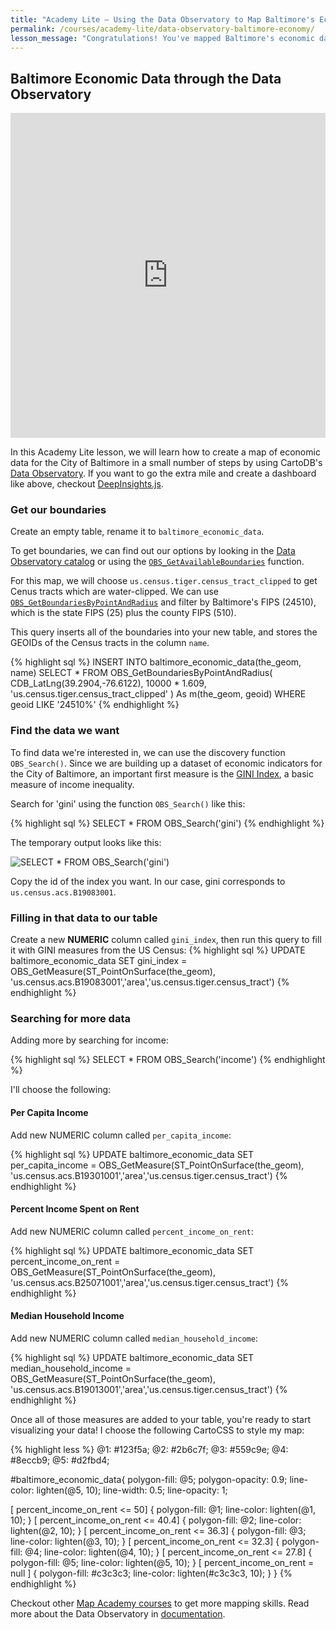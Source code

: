 ```yaml
---
title: "Academy Lite — Using the Data Observatory to Map Baltimore's Economic Data"
permalink: /courses/academy-lite/data-observatory-baltimore-economy/
lesson_message: "Congratulations! You've mapped Baltimore's economic data in CartoDB using the Data Observatory!"
---
```


## Baltimore Economic Data through the Data Observatory

<iframe width="100%" height="520" frameborder="0" src="https://team.cartodb.com/u/eschbacher/editor/2ebfd01c-1d2f-11e6-85b7-0e31c9be1b51/embed" allowfullscreen webkitallowfullscreen mozallowfullscreen oallowfullscreen msallowfullscreen></iframe>

In this Academy Lite lesson, we will learn how to create a map of economic data for the City of Baltimore in a small number of steps by using CartoDB's [Data Observatory](http://cartodb.com/data/). If you want to go the extra mile and create a dashboard like above, checkout [DeepInsights.js](https://github.com/CartoDB/deep-insights.js).

### Get our boundaries

Create an empty table, rename it to `baltimore_economic_data`.

To get boundaries, we can find out our options by looking in the [Data Observatory catalog](https://cartodb.github.io/bigmetadata/observatory.pdf) or using the [`OBS_GetAvailableBoundaries`](https://docs.cartodb.com/cartodb-platform/data/discovery-functions/#obsgetavailableboundariespointgeometry) function.

For this map, we will choose `us.census.tiger.census_tract_clipped` to get Cenus tracts which are water-clipped. We can use [`OBS_GetBoundariesByPointAndRadius`](https://docs.cartodb.com/cartodb-platform/data/boundary-functions/#obsgetboundariesbypointandradiuspoint-geometry-radius-numeric-boundaryid-text) and filter by Baltimore's FIPS (24510), which is the state FIPS (25) plus the county FIPS (510).

This query inserts all of the boundaries into your new table, and stores the GEOIDs of the Census tracts in the column `name`.

{% highlight sql %}
INSERT INTO baltimore_economic_data(the_geom, name)
SELECT *
FROM OBS_GetBoundariesByPointAndRadius(
  CDB_LatLng(39.2904,-76.6122),
  10000 * 1.609,
  'us.census.tiger.census_tract_clipped'
) As m(the_geom, geoid)
WHERE geoid LIKE '24510%'
{% endhighlight %}

### Find the data we want

To find data we're interested in, we can use the discovery function `OBS_Search()`. Since we are building up a dataset of economic indicators for the City of Baltimore, an important first measure is the [GINI Index](https://en.wikipedia.org/wiki/Gini_coefficient), a basic measure of income inequality.

Search for 'gini' using the function `OBS_Search()` like this:

{% highlight sql %}
SELECT *
FROM OBS_Search('gini')
{% endhighlight %}

The temporary output looks like this:

![SELECT * FROM OBS_Search('gini')](/img/course5/data-observatory-baltimore/obs_search_with_gini_index.png)

Copy the id of the index you want. In our case, gini corresponds to `us.census.acs.B19083001`.

### Filling in that data to our table

Create a new **NUMERIC** column called `gini_index`, then run this query to fill it with GINI measures from the US Census:
{% highlight sql %}
UPDATE baltimore_economic_data
SET gini_index = OBS_GetMeasure(ST_PointOnSurface(the_geom), 'us.census.acs.B19083001','area','us.census.tiger.census_tract')
{% endhighlight %}

### Searching for more data

Adding more by searching for income:

{% highlight sql %}
SELECT *
FROM OBS_Search('income')
{% endhighlight %}

I'll choose the following:

#### Per Capita Income

Add new NUMERIC column called `per_capita_income`:

{% highlight sql %}
UPDATE baltimore_economic_data
SET per_capita_income = OBS_GetMeasure(ST_PointOnSurface(the_geom), 'us.census.acs.B19301001','area','us.census.tiger.census_tract')
{% endhighlight %}

#### Percent Income Spent on Rent

Add new NUMERIC column called `percent_income_on_rent`:

{% highlight sql %}
UPDATE baltimore_economic_data
SET percent_income_on_rent = OBS_GetMeasure(ST_PointOnSurface(the_geom), 'us.census.acs.B25071001','area','us.census.tiger.census_tract')
{% endhighlight %}

#### Median Household Income

Add new NUMERIC column called `median_household_income`:

{% highlight sql %}
UPDATE baltimore_economic_data
SET median_household_income = OBS_GetMeasure(ST_PointOnSurface(the_geom), 'us.census.acs.B19013001','area','us.census.tiger.census_tract')
{% endhighlight %}

Once all of those measures are added to your table, you're ready to start visualizing your data! I choose the following CartoCSS to style my map:

{% highlight less %}
@1: #123f5a;
@2: #2b6c7f;
@3: #559c9e;
@4: #8eccb9;
@5: #d2fbd4;

#baltimore_economic_data{
  polygon-fill: @5;
  polygon-opacity: 0.9;
  line-color: lighten(@5, 10);
  line-width: 0.5;
  line-opacity: 1;

  [ percent_income_on_rent <= 50] {
     polygon-fill: @1;
     line-color: lighten(@1, 10);
  }
  [ percent_income_on_rent <= 40.4] {
     polygon-fill: @2;
     line-color: lighten(@2, 10);
  }
  [ percent_income_on_rent <= 36.3] {
     polygon-fill: @3;
     line-color: lighten(@3, 10);
  }
  [ percent_income_on_rent <= 32.3] {
     polygon-fill: @4;
     line-color: lighten(@4, 10);
  }
  [ percent_income_on_rent <= 27.8] {
     polygon-fill: @5;
     line-color: lighten(@5, 10);
  }
  [ percent_income_on_rent = null ] {
      polygon-fill: #c3c3c3;
      line-color: lighten(#c3c3c3, 10);
  }
}
{% endhighlight %}

Checkout other [Map Academy courses](https://academy.cartodb.com/) to get more mapping skills. Read more about the Data Observatory in [documentation](https://docs.cartodb.com/cartodb-platform/data/).

